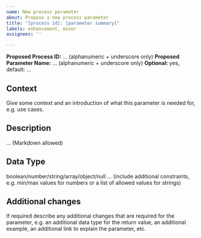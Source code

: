 ```yaml
---
name: New process parameter
about: Propose a new process parameter
title: "[process id]: [parameter summary]"
labels: enhancement, minor
assignees: ''

---
```


**Proposed Process ID:** ... (alphanumeric + underscore only)
**Proposed Parameter Name:** ... (alphanumeric + underscore only)
**Optional:** yes, default: ...

## Context
Give some context and an introduction of what this parameter is needed for, e.g. use cases.

## Description
... (Markdown allowed)

## Data Type
boolean/number/string/array/object/null
... (include additional constraints, e.g. min/max values for numbers or a list of allowed values for strings)

## Additional changes
If required describe any additional changes that are required for the parameter, e.g. an additional data type for the return value, an additional example, an additional link to explain the parameter, etc.
